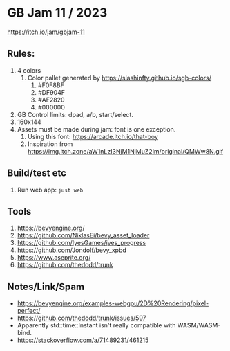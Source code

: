 # GB Jam 11 / 2023 

https://itch.io/jam/gbjam-11

## Rules:

1. 4 colors
    1. Color pallet generated by https://slashinfty.github.io/sgb-colors/
        1. #F0F8BF
        2. #DF904F
        3. #AF2820
        4. #000000
2. GB Control limits: dpad, a/b, start/select.
3. 160x144
4. Assets must be made during jam: font is one exception.
    1. Using this font: https://arcade.itch.io/that-boy
    2. Inspiration from https://img.itch.zone/aW1nLzI3NjM1NjMuZ2lm/original/QMWw8N.gif

## Build/test etc

1. Run web app: `just web`

## Tools

1. https://bevyengine.org/
2. https://github.com/NiklasEi/bevy_asset_loader
3. https://github.com/IyesGames/iyes_progress
4. https://github.com/Jondolf/bevy_xpbd
5. https://www.aseprite.org/
6. https://github.com/thedodd/trunk

## Notes/Link/Spam

- https://bevyengine.org/examples-webgpu/2D%20Rendering/pixel-perfect/
- https://github.com/thedodd/trunk/issues/597
- Apparently std::time::Instant isn't really compatible with WASM/WASM-bind.
- https://stackoverflow.com/a/71489231/461215
